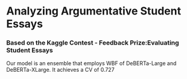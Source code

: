 # Analyzing Argumentative Student Essays

### Based on the Kaggle Contest - Feedback Prize:Evaluating Student Essays

Our model is an ensemble that employs WBF of DeBERTa-Large and DeBERTa-XLarge. It achieves a CV of 0.727

